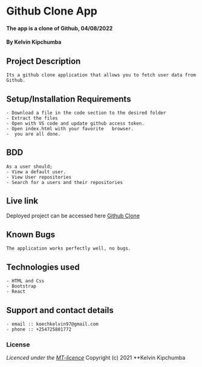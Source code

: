 # Github Clone App 
#### The app is a clone of Github, 04/08/2022
#### **By Kelvin Kipchumba**
## Project Description
    Its a github clone application that allows you to fetch user data from Github.
## Setup/Installation Requirements
    - Download a file in the code section to the desired folder
    - Extract the files
    - Open with VS code and update github access token.
    - Open index.html with your favorite   browser.
    -  you are all done.

## BDD
    As a user should;
    - View a default user.
    - View User repositories
    - Search for a users and their repositories

## Live link
Deployed project can be accessed here [Github Clone]("https://k-koech.github.io/github_project1FI/")   

## Known Bugs
    The application works perfectly well, no bugs.

## Technologies used
    - HTML and Css
    - Bootstrap
    - React

## Support and contact details
    - email :: koechkelvin97@gmail.com
    - phone :: +254725801772

### License
*Licenced under the [MT-licence](https://github.com/k-koech/github_project1FI/blob/master/LICENSE.md)*
Copyright (c) 2021 **Kelvin Kipchumba
